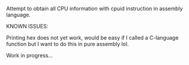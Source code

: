 Attempt to obtain all CPU information with cpuid instruction in assembly language.

KNOWN ISSUES:

Printing hex does not yet work, would be easy if I called a C-language function but I want to do this in pure assembly lol.

Work in progress...
